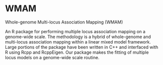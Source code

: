 # WMAM
Whole-genome Multi-locus Association Mapping (WMAM)

An R package for performing multiple locus association mapping on a genome-wide scale.  The methodology is a hybrid of whole-genome and multi-locus association mapping within a linear mixed model framework. Large portions of the package have been written in C++ and interfaced with R using Rcpp and RcppEigen. Our package makes the fitting of multiple locus models on a genome-wide scale routine.   
